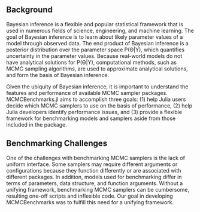 ## Background

Bayesian inference is a flexible and popular statistical framework that is used in numerous fields of science, engineering, and machine learning. The goal of Bayesian inference is to learn about likely parameter values of a model through observed data. The end product of Bayesian inference is a posterior distribution over the parameter space P(Θ|Y), which quantifies uncertainty in the parameter values. Because real-world models do not have analytical solutions for P(Θ|Y), computational methods, such as MCMC sampling algorithms, are used to approximate analytical solutions, and form the basis of Bayesian inference.

Given the ubiquity of Bayesian inference, it is important to understand the features and performance of available MCMC sampler packages. MCMCBenchmarks.jl aims to accomplish three goals: (1) help Julia users decide which MCMC samplers to use on the basis of performance, (2) help Julia developers identify performance issues, and (3) provide a flexible framework for benchmarking models and samplers aside from those included in the package.

## Benchmarking Challenges

One of the challenges with benchmarking MCMC samplers is the lack of uniform interface. Some samplers may require different arguments or configurations because they function differently or are associated with different packages. In addition, models used for benchmarking differ in terms of parameters, data structure, and function arguments. Without a unifying framework, benchmarking MCMC samplers can be cumbersome, resulting one-off scripts and inflexible code. Our goal in developing MCMCBenchmarks was to fulfill this need for a unifying framework.
